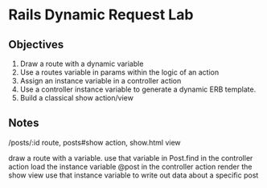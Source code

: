 # Rails Dynamic Request Lab

## Objectives

1. Draw a route with a dynamic variable
2. Use a routes variable in params within the logic of an action
3. Assign an instance variable in a controller action
4. Use a controller instance variable to generate a dynamic ERB template.
5. Build a classical show action/view


## Notes

/posts/:id route, posts#show action, show.html view

draw a route with a variable.
use that variable in Post.find in the controller action
load the instance variable @post in the controller action
render the show view
use that instance variable to write out data about a specific post
